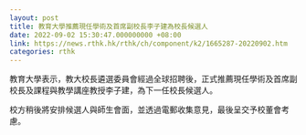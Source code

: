 ```yaml
---
layout: post
title: 教育大學推薦現任學術及首席副校長李子建為校長候選人
date: 2022-09-02 15:30:47.000000000 +08:00
link: https://news.rthk.hk/rthk/ch/component/k2/1665287-20220902.htm
categories: rthk
---
```


教育大學表示，教大校長遴選委員會經過全球招聘後，正式推薦現任學術及首席副校長及課程與教學講座教授李子建，為下一任校長候選人。

校方稍後將安排候選人與師生會面，並透過電郵收集意見，最後呈交予校董會考慮。

